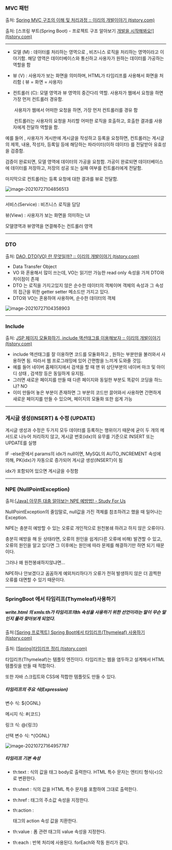 ### MVC 패턴 

출처: [Spring MVC 구조의 이해 및 처리과정 :: 이리의 개발이야기 (tistory.com)](https://iri-kang.tistory.com/4)

출처: [스프링 부트(Spring Boot) - 프로젝트 구조 알아보기 [개발을 시작해봐요!\] (tistory.com)](https://congsong.tistory.com/13?category=749196)

---

* 모델 (M) : 데이터를 처리하는 영역으로 , 비즈니스 로직을 처리하는 영역이라고 이야기함. 해당 영역은 데이터베이스와 통신하고 사용자가 원하는 데이터를 가공하는 역할을 함 

* 뷰 (V) : 사용자가 보는 화면을 의미하며, HTML가 타임리프를 사용해서 화면을 처리함 ( 뷰 = 화면 = 사용자) 

* 컨트롤러 (C): 모델 영역과 뷰 영역의 중간다리 역할. 사용자가 웹에서 요청을 하면 가장 먼저 컨트롤러 경유함.

  ​						사용자가 웹에서 어떠한 요청을 하면, 가장 먼저 컨트롤러를 경유 함 

  ​						컨트롤러는 사용자의 요청을 처리할 어떠한 로직을 호출하고, 호출한 결과를 사용자에게 전달하						역할을 함. 

예를 들어 , 사용자가 게시판에 게시글을 작성하고 등록을 요청하면, 컨트롤러는 게시글의 제목, 내용, 작성자, 등록일 등에 해당하는 파라미터(이하 데이터) 를 전달받아 유효성을 검증함. 

검증이 완료되면, 모델 영역에 데이터의 가공을 요청함. 가공이 완료되면 데이터베이스에 데이터를 저장하고, 저장의 성공 또는 실패 여부를 컨트롤러에게 전달함. 

마지막으로 컨트롤러는 등록 요청에 대한 결과를 뷰로 전달함. 

![image-20210727104856513](C:\Users\user\AppData\Roaming\Typora\typora-user-images\image-20210727104856513.png)

---

서비스(Service) : 비즈니스 로직을 담당

뷰(View) : 사용자가 보는 화면을 의미하는 UI

모델영역과 뷰영역을 연결해주는 컨트롤러 영역 

---

### DTO 

출처: [DAO, DTO(VO) 란 무엇일까? :: 이리의 개발이야기 (tistory.com)](https://iri-kang.tistory.com/5)

* Data Transfer Object 
* VO 와 혼용해서 많이 쓰는데, VO는 읽기만 가능한 read only 속성을 가져 DTO와 차이점이 존재 
* DTO 는 로직을 가지고있지 않은 순수한 데이터의 객체이며 객체의 속성과 그 속성의 접근을 위한 getter setter 메소드만 가지고 있다. 
* DTO와 VO는 혼용하여 사용하며, 순수한 데이터의 객체

![image-20210727104358903](C:\Users\user\AppData\Roaming\Typora\typora-user-images\image-20210727104358903.png)



---

### Include

출처: [JSP 페이지 모듈화하기, include 액션태그를 이용해보자 :: 이리의 개발이야기 (tistory.com)](https://iri-kang.tistory.com/7?category=801869)

* include 액션태그를 잘 이용하면 코드를 모듈화하고 , 원하는 부분만을 불러와서 사용하면 됨.  따라서 웹 프로그래밍에 있어 간편함을 느끼게 도와줄 것임.
* 예를 들어 네이버 홈페이지에서 검색을 할 때 맨 위 상단부분의 네이버 마크 및 아이디 상태 , 검색창 등은 동일하게 유지됨. 
* 그러면 새로운 페이지를 만들 때 다른 페이지와 동일한 부분도 똑같이 코딩을 하느냐? NO
* 이미 만들어 놓은 부분이 존재하면 그 부분의 코드만 끌어와서 사용하면 간편하게 새로운 페이지를 만들 수 있으며, 페이지의 모듈화 또한 쉽게 가능 

---

### 게시글 생성(INSERT) & 수정 (UPDATE)

게시글 생성과 수정은 두가지 모두 데이터를 등록하는 행위이기 때문에 굳이 두 개의 메서드로 나누어 처리하지 않고, 게시글 번호(idx)의 유무를 기준으로 INSERT 또는 UPDATE를 실행

IF -else문에서 params의 idx가 null이면, MySQL의 AUTO_INCREMENT 속성에 의해, PK(idx)가 자동으로 증가되어 게시글 생성(INSERT)이 됨

idx가 포함되어 있으면 게시글을 수정함 



---

### NPE (NullPointException)

출처:[[Java\] 아무튼 대충 알아보는 NPE 예방법! - Study For Us](https://studyforus.com/treeview/652860)



NullPointException의 줄임말로, null값을 가진 객체를 참조하려고 했을 때 일어나는 Exception.

NPE는 충분히 예방할 수 있는 오류로 개인적으로 원천봉쇄 하려고 하지 않은 오류이다. 

충분히 예방을 해 둔 상태라면, 오류의 원인을 쉽게(다른 오류에 비해) 발견할 수 있고, 오류의 원인을 알고 있다면 그 이후에는 원인에 따라 문제를 해결하기만 하면 되기 때문이다. 

그러나 왜 원천봉쇄하지않냐면...

NPE하나 안보겠다고 꼼꼼하게 예외처리하다가 오류가 전혀 발생하지 않은 더 끔찍한 오류를 대면할 수 있기 때문이다. 

---

### SpringBoot 에서 타임리프(Thymeleaf)사용하기

##### write.html 의 xmls:th가  타임리프의th 속성을 사용하기 위한 선언이라는 말이 무슨 말인지 몰라 찾아보게 되었다.

출처:[[Spring 프로젝트\] Spring Boot에서 타임리프(Thymeleaf) 사용하기 (tistory.com)](https://hirlawldo.tistory.com/34)

출처: [[Spring\]타임리프 정리 (tistory.com)](https://snoop-study.tistory.com/48)

타임리프(Thymeleaf)는 템플릿 엔진이다. 타임리프는 웹을 염두하고 설계해서 HTML 템플릿을 만들 때 적합하다.

또한 자바 스크립트와 CSS에 적합한 템플릿도 만들 수 있다. 



##### 타임리프의 주요 식(Expression)

변수 식: ${OGNL}

메시지 식: #{코드}

링크 식: @{링크}

선택 변수 식: *{OGNL}



![image-20210727164957787](C:\Users\user\AppData\Roaming\Typora\typora-user-images\image-20210727164957787.png)



##### 타임리프 기본 속성

- th:text : 식의 값을 태그 body로 출력한다. HTML 특수 문자는 엔티티 형식(<)으로 변환한다.

- th:utext : 식의 값을 HTML 특수 문자를 포함하여 그대로 출력한다.

- th:href : 태그의 주소값 속성을 지정한다.

- th:action :

  태그의 action 속성 값을 치환한다.

- th:value : 폼 관련 태그의 value 속성을 지정한다.

- th:each : 반복 처리에 사용된다. forEach와 작동 원리가 같다.

